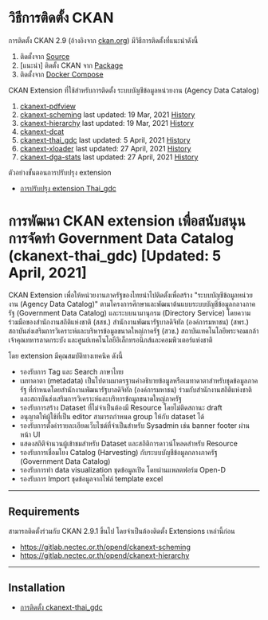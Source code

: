 # วิธีการติดตั้ง CKAN

การติดตั้ง CKAN 2.9 (อ้างอิงจาก [ckan.org][docs]) มีวิธีการติดตั้งที่แนะนำดังนี้
   1. ติดตั้งจาก [Source][insSource]
   2. [แนะนำ] ติดตั้ง CKAN จาก [Package][insPackage2.9]
   3. ติดตั้งจาก [Docker Compose][insDocker]

CKAN Extension ที่ใช้สำหรับการติดตั้ง ระบบบัญชีข้อมูลหน่วยงาน (Agency Data Catalog)
   1. [ckanext-pdfview](ckan-extension.md#1-ckanext-pdfview)
   2. [ckanext-scheming](ckan-extension.md#2-ckanext-scheming) last updated: 19 Mar, 2021 [History](https://gitlab.nectec.or.th/opend/ckanext-scheming/-/commits/master/)
   3. [ckanext-hierarchy](ckan-extension.md#3-ckanext-hierarchy) last updated: 19 Mar, 2021 [History](https://gitlab.nectec.or.th/opend/ckanext-hierarchy/-/commits/master/)
   4. [ckanext-dcat](ckan-extension.md#4-ckanext-dcat)
   5. [ckanext-thai_gdc](ckan-extension.md#5-ckanext-thai_gdc) last updated: 5 April, 2021 [History](https://gitlab.nectec.or.th/opend/ckanext-thai_gdc/-/commits/master/)
   6. [ckanext-xloader](ckan-extension.md#6-ckanext-xloader) last updated: 27 April, 2021 [History](https://gitlab.nectec.or.th/opend/ckanext-xloader/-/commits/master/)
   7. [ckanext-dga-stats](ckan-extension.md#7-ckanext-dga-stats) last updated: 27 April, 2021 [History](https://gitlab.nectec.or.th/opend/ckanext-dga-stats/-/commits/master/)

ตัวอย่างขั้นตอนการปรับปรุง extension
- [การปรับปรุง extension Thai_gdc](https://gitlab.nectec.or.th/opend/installing-ckan/-/blob/master/ckan-extension.md#%E0%B8%81%E0%B8%B2%E0%B8%A3%E0%B8%9B%E0%B8%A3%E0%B8%B1%E0%B8%9A%E0%B8%9B%E0%B8%A3%E0%B8%B8%E0%B8%87-extension)

# การพัฒนา CKAN extension เพื่อสนับสนุนการจัดทำ Government Data Catalog (ckanext-thai_gdc) [Updated: 5 April, 2021]

CKAN Extension เพื่อให้หน่วยงานภาครัฐของไทยนำไปติดตั้งเพื่อสร้าง "ระบบบัญชีข้อมูลหน่วยงาน (Agency Data Catalog)" ตามโครงการศึกษาและพัฒนาต้นแบบระบบบัญชีข้อมูลกลางภาครัฐ (Government Data Catalog) และระบบนามานุกรม (Directory Service) โดยความร่วมมือของสำนักงานสถิติแห่งชาติ (สสช.) สำนักงานพัฒนารัฐบาลดิจิทัล (องค์การมหาชน) (สพร.) สถาบันส่งเสริมการวิเคราะห์และบริหารข้อมูลขนาดใหญ่ภาครัฐ (สวข.) สถาบันเทคโนโลยีพระจอมเกล้าเจ้าคุณทหารลาดกระบัง และศูนย์เทคโนโลยีอิเล็กทรอนิกส์และคอมพิวเตอร์แห่งชาติ 

โดย extension มีคุณสมบัติทางเทคนิค ดังนี้

- รองรับการ Tag และ Search ภาษาไทย
- เมทาดาตา (metadata) เป็นไปตามมาตรฐานคำอธิบายข้อมูลหรือเมทาดาตาสำหรับชุดข้อมูลภาครัฐ ที่กำหนดโดยสำนักงานพัฒนารัฐบาลดิจิทัล (องค์การมหาชน) ร่วมกับสำนักงานสถิติแห่งชาติ และสถาบันส่งเสริมการวิเคราะห์และบริหารข้อมูลขนาดใหญ่ภาครัฐ
- รองรับการสร้าง Dataset ที่ไม่จำเป็นต้องมี Resource โดยไม่ติดสถานะ draft
- อนุญาตให้ผู้ใช้ที่เป็น editor สามารถกำหนด group ให้กับ dataset ได้
- รองรับการตั้งค่ารายละเอียดเว็บไซต์ที่จำเป็นสำหรับ Sysadmin เช่น banner footer ผ่านหน้า UI
- แสดงสถิติจำนวนผู้เข้าชมสำหรับ Dataset และสถิติการดาวน์โหลดสำหรับ Resource
- รองรับการเชื่อมโยง Catalog (Harvesting) กับระบบบัญชีข้อมูลกลางภาครัฐ (Government Data Catalog)
- รองรับการทำ data visualization ชุดข้อมูลเปิด โดยผ่านแพลตฟอร์ม Open-D
- รองรับการ Import ชุดข้อมูลจากไฟล์ template excel

------------
Requirements
------------

สามารถติดตั้งร่วมกับ CKAN 2.9.1 ขึ้นไป โดยจำเป็นต้องติดตั้ง Extensions เหล่านี้ก่อน 

- https://gitlab.nectec.or.th/opend/ckanext-scheming
- https://gitlab.nectec.or.th/opend/ckanext-hierarchy


------------
Installation
------------

- [การติดตั้ง ckanext-thai_gdc](ckan-extension.md#5-ckanext-thai_gdc)



   [docs]: <https://docs.ckan.org/en/2.9/maintaining/installing/index.html>
   [insPackage2.9]: <from-package-2.9.md>
   [insSource]: <from-source.md>
   [insDocker]: <from-docker-compose.md>
